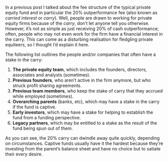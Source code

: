 <p>In a previous post I talked about the fee structure of the typical private equity fund and in particular the 20% outperformance fee (also known as <em>carried interest </em>or<em> carry</em>). Well, people are drawn to working for private equity firms because of the <em>carry</em>, don&#8217;t let anyone tell you otherwise. However, it&#8217;s not as simple as just receiving 20% of cash outperformance; often, people who may not even work for the firm have a financial interest in the carry. This can come as a disturbing realisation for fledgling private equiteers, so I thought I&#8217;d explain it here.</p><p>The following list outlines the people and/or companies that often have a stake in the carry:</p><ol><li><strong>The private equity team</strong>, which includes the founders, directors, associates and analysts (sometimes).</li><li><strong>Previous founders</strong>, who aren&#8217;t active in the firm anymore, but who struck profit sharing agreements.</li><li><strong>Previous team members</strong>, who keep the stake of carry that they accrued while employed (sometimes).</li><li><strong>Overarching parents</strong> (banks, etc), which may have a stake in the carry if the fund is captive.</li><li><strong>Early investors</strong>, which may have a stake for helping to establish the fund from a funding perspective.</li><li><strong>Legacy partners</strong>, which may be entitled to a stake as the result of the fund being spun out of them.</li></ol><p>As you can see, the 20% carry can dwindle away quite quickly, depending on circumstances. Captive funds usually have it the hardest because they&#8217;re investing from the parent&#8217;s balance sheet and have no choice but to satiate their every desire.</p>
